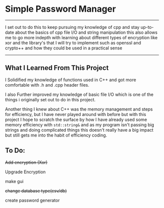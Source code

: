 # Simple Password Manager

---
I set out to do this to keep pursuing my knowledge of cpp and stay up-to-date about the basics of cpp file I/O and string manipulation this also allows me to go more indepth with learning about different types of encryption like xor and the library's that I will try to implement such as openssl and crypto++ and how they could be used in a practical sense

---
## What I Learned From This Project

I Solidified my knowledge of functions used in C++ and got more comfortable with .h and .cpp header files.

I also Further improved my knowledge of basic file I/O which is one of the things i originally set out to do in this project.

Another thing I knew about C++ was the memory management and steps for efficiency, but I have never played around with before but with this project I hope to scratch the surface by how I have already used some memory efficiency with ```std::string&``` and as my program isn't passing big strings and doing complicated things this doesn't really have a big impact but still gets me into the habit of efficiency coding.

## To Do:
~~Add encryption (Xor)~~

Upgrade Encryption

make gui

~~change database type(csv/db)~~

create password generator
    